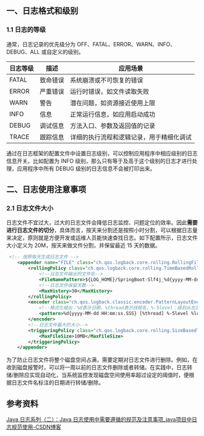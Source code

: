 ## 一、日志格式和级别

### 1.1 日志的等级

通常，日志记录的优先级分为 OFF、FATAL、ERROR、WARN、INFO、DEBUG、ALL 或自定义的级别。

| 日志等级 | 描述     | 应用场景                                 |
| -------- | -------- | ---------------------------------------- |
| FATAL    | 致命错误 | 系统崩溃或不可恢复的错误                 |
| ERROR    | 严重错误 | 运行时错误，如文件读取失败               |
| WARN     | 警告     | 潜在问题，如资源接近使用上限             |
| INFO     | 信息     | 正常运行信息，如应用启动成功             |
| DEBUG    | 调试信息 | 方法入口、参数及返回值的记录             |
| TRACE    | 跟踪信息 | 详细的执行流程和逻辑记录，用于精细化调试 |

通过在日志框架的配置文件中设置日志级别，可以控制应用程序中相应级别的日志信息开关。比如配置为 INFO 级别，那么只有等于及高于这个级别的日志才进行处理，应用程序中所有 DEBUG 级别的日志信息不会被打印出来。



## 二、日志使用注意事项

### 2.1 日志文件大小

日志文件不宜过大，过大的日志文件会降低日志监控、问题定位的效率。因此**需要进行日志文件的切分**，具体而言，按天来分割还是按照小时分割，可以根据日志量来决定，原则就是方便开发或运维人员能快速查找日志。如下配置所示，日志文件大小定义为 20M，按天来做文件分割，并保留最近 15 天的数据。

```xml
 <!-- 按照每天生成日志文件 -->
    <appender name="FILE" class="ch.qos.logback.core.rolling.RollingFileAppender">
        <rollingPolicy class="ch.qos.logback.core.rolling.TimeBasedRollingPolicy">
            <!--日志文件输出的文件名-->
            <FileNamePattern>${LOG_HOME}/SpringBoot-Slf4j_%d{yyyy-MM-dd}.log</FileNamePattern>
            <!--日志文件保留天数-->
            <MaxHistory>30</MaxHistory>
        </rollingPolicy>
        <encoder class="ch.qos.logback.classic.encoder.PatternLayoutEncoder">
            <!--格式化输出：%d表示日期，%thread表示线程名，%-5level：级别从左显示5个字符宽度%msg：日志消息，%n是换行符-->
            <pattern>%d{yyyy-MM-dd HH:mm:ss.SSS} [%thread] %-5level %logger{50} - %msg%n</pattern>
        </encoder>
        <!--日志文件最大的大小-->
        <triggeringPolicy class="ch.qos.logback.core.rolling.SizeBasedTriggeringPolicy">
            <MaxFileSize>10MB</MaxFileSize>
        </triggeringPolicy>
    </appender>
```

为了防止日志文件将整个磁盘空间占满，需要定期对日志文件进行删除。例如，在收到磁盘报警时，可以将一周以前的日志文件删除或者转储。在实践中，日志转储/删除应实现自动化，当系统监控发现磁盘空间使用率超过设定的阈值时，便根据日志文件名标注的日期进行转储/删除。





## 参考资料

[Java 日志系列（二）：Java 日志使用中需要遵循的规范及注意事项_java项目中日志规范使用-CSDN博客](https://blog.csdn.net/Jin_Kwok/article/details/132796480)